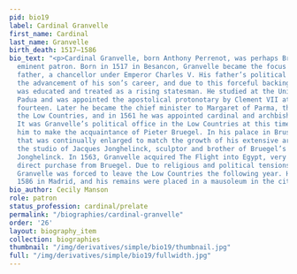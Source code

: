 ```yaml
---
pid: bio19
label: Cardinal Granvelle
first_name: Cardinal
last_name: Granvelle
birth_death: 1517–1586
bio_text: "<p>Cardinal Granvelle, born Anthony Perrenot, was perhaps Bruegel’s most
  eminent patron. Born in 1517 in Besancon, Granvelle became the focus of his doting
  father, a chancellor under Emperor Charles V. His father’s political ambitions included
  the advancement of his son’s career, and due to this forceful backing, young Granvelle
  was educated and treated as a rising statesman. He studied at the University of
  Padua and was appointed the apostolical protonotary by Clement VII at the age of
  fourteen. Later he became the chief minister to Margaret of Parma, the regent of
  the Low Countries, and in 1561 he was appointed cardinal and archbishop of Mechelen.
  It was Granvelle’s political office in the Low Countries at this time that allowed
  him to make the acquaintance of Pieter Bruegel. In his palace in Brussels-- a structure
  that was continually enlarged to match the growth of his extensive art collection—was
  the studio of Jacques Jonghelinck, sculptor and brother of Bruegel’s patron, Niclaes
  Jonghelinck. In 1563, Granvelle acquired The Flight into Egypt, very likely through
  direct purchase from Bruegel. Due to religious and political tensions, however,
  Granvelle was forced to leave the Low Countries the following year. He died in September
  1586 in Madrid, and his remains were placed in a mausoleum in the city of his birth.</p>"
bio_author: Cecily Manson
role: patron
status_profession: cardinal/prelate
permalink: "/biographies/cardinal-granvelle"
order: '26'
layout: biography_item
collection: biographies
thumbnail: "/img/derivatives/simple/bio19/thumbnail.jpg"
full: "/img/derivatives/simple/bio19/fullwidth.jpg"
---
```

